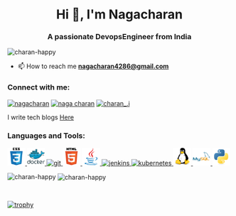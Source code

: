 <h1 align="center">Hi 👋, I'm Nagacharan</h1>
<h3 align="center">A passionate DevopsEngineer from India</h3>

<p align="left"> <img src="https://komarev.com/ghpvc/?username=charan-happy&label=Profile%20views&color=0e75b6&style=flat" alt="charan-happy" /> </p>

- 📫 How to reach me **nagacharan4286@gmail.com**

<h3 align="left">Connect with me:</h3>
<p align="left">
<a href="https://dev.to/nagacharan" target="blank"><img align="center" src="https://raw.githubusercontent.com/rahuldkjain/github-profile-readme-generator/master/src/images/icons/Social/devto.svg" alt="nagacharan" height="30" width="40" /></a>
<a href="https://linkedin.com/in/naga charan" target="blank"><img align="center" src="https://raw.githubusercontent.com/rahuldkjain/github-profile-readme-generator/master/src/images/icons/Social/linked-in-alt.svg" alt="naga charan" height="30" width="40" /></a>
<a href="https://instagram.com/charan_.i" target="blank"><img align="center" src="https://raw.githubusercontent.com/rahuldkjain/github-profile-readme-generator/master/src/images/icons/Social/instagram.svg" alt="charan_.i" height="30" width="40" /></a>
</p>
<p>I write tech blogs <a href="https://hashnode.com/@charanwrites">Here</a></p>

<h3 align="left">Languages and Tools:</h3>
<p align="left"> <a href="https://www.w3schools.com/css/" target="_blank" rel="noreferrer"> <img src="https://raw.githubusercontent.com/devicons/devicon/master/icons/css3/css3-original-wordmark.svg" alt="css3" width="40" height="40"/> </a> <a href="https://www.docker.com/" target="_blank" rel="noreferrer"> <img src="https://raw.githubusercontent.com/devicons/devicon/master/icons/docker/docker-original-wordmark.svg" alt="docker" width="40" height="40"/> </a> <a href="https://git-scm.com/" target="_blank" rel="noreferrer"> <img src="https://www.vectorlogo.zone/logos/git-scm/git-scm-icon.svg" alt="git" width="40" height="40"/> </a> <a href="https://www.w3.org/html/" target="_blank" rel="noreferrer"> <img src="https://raw.githubusercontent.com/devicons/devicon/master/icons/html5/html5-original-wordmark.svg" alt="html5" width="40" height="40"/> </a> <a href="https://www.java.com" target="_blank" rel="noreferrer"> <img src="https://raw.githubusercontent.com/devicons/devicon/master/icons/java/java-original.svg" alt="java" width="40" height="40"/> </a> <a href="https://www.jenkins.io" target="_blank" rel="noreferrer"> <img src="https://www.vectorlogo.zone/logos/jenkins/jenkins-icon.svg" alt="jenkins" width="40" height="40"/> </a> <a href="https://kubernetes.io" target="_blank" rel="noreferrer"> <img src="https://www.vectorlogo.zone/logos/kubernetes/kubernetes-icon.svg" alt="kubernetes" width="40" height="40"/> </a> <a href="https://www.linux.org/" target="_blank" rel="noreferrer"> <img src="https://raw.githubusercontent.com/devicons/devicon/master/icons/linux/linux-original.svg" alt="linux" width="40" height="40"/> </a> <a href="https://www.mysql.com/" target="_blank" rel="noreferrer"> <img src="https://raw.githubusercontent.com/devicons/devicon/master/icons/mysql/mysql-original-wordmark.svg" alt="mysql" width="40" height="40"/> </a> <a href="https://www.python.org" target="_blank" rel="noreferrer"> <img src="https://raw.githubusercontent.com/devicons/devicon/master/icons/python/python-original.svg" alt="python" width="40" height="40"/> </a> </p>

<p><img align="left" src="https://github-readme-stats.vercel.app/api/top-langs?username=charan-happy&show_icons=true&locale=en&layout=compact" alt="charan-happy" /></p>

<p>&nbsp;<img align="center" src="https://github-readme-stats.vercel.app/api?username=charan-happy&show_icons=true&locale=en" alt="charan-happy" /></p>


<br>

[![trophy](https://github-profile-trophy.vercel.app/?username=charan-happy&margin-w=8)](https://github.com/ryo-ma/github-profile-trophy)

<br>

